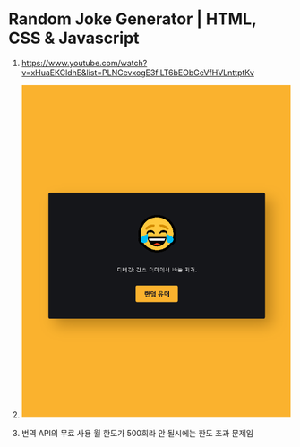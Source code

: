 # Random Joke Generator | HTML, CSS & Javascript

1. <https://www.youtube.com/watch?v=xHuaEKCldhE&list=PLNCevxogE3fiLT6bEObGeVfHVLnttptKv>

2. ![캡쳐](screenshot.gif)

3. 번역 API의 무료 사용 월 한도가 500회라 안 될시에는 한도 초과 문제임
